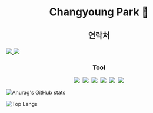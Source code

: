 # <p align="center">Changyoung Park 👋</p>

## <p align="center">연락처</p>

<a href="mailto:chamchann@gmail.com">
    <img src="https://img.shields.io/badge/Gmail-EA4335?style=flat&logo=Gmail&logoColor=white">
</a>

<a href="https://open.kakao.com/o/spiIDXEb">
    <img src="https://img.shields.io/badge/KakaoTalk-FFCD00?style=flat&logoColor=black&logo=KakaoTalk"> 
</a>


### <p align="center">Tool</p>

<p align="center">
<img src="https://img.shields.io/badge/Kotlin-7F52FF.svg?style=flat&logo=Kotlin&logoColor=white">&nbsp;&nbsp;<img src="https://img.shields.io/badge/GitHub-181717.svg?style=flat&logo=GitHub&logoColor=white">&nbsp;&nbsp;<img src="https://img.shields.io/badge/GitBook-BBDDE5.svg?style=flat&logo=GitBook&logoColor=black">&nbsp;&nbsp;<img src="https://img.shields.io/badge/Android-34A853.svg?style=flat&logo=Android&logoColor=white">&nbsp;&nbsp;<img src="https://img.shields.io/badge/Android%20Studio-3DDC84.svg?style=flat&logo=Android-Studio&logoColor=white">&nbsp;&nbsp;<img src="https://img.shields.io/badge/Firebase-DD2C00.svg?style=flat&logo=Firebase&logoColor=white">
</p>


![Anurag's GitHub stats](https://github-readme-stats.vercel.app/api?username=U-WangE&theme=dracula)

![Top Langs](https://github-readme-stats.vercel.app/api/top-langs/?username=U-WangE&layout=compact)

<!--
**U-WangE/U-WangE** is a ✨ _special_ ✨ repository because its `README.md` (this file) appears on your GitHub profile.

Here are some ideas to get you started:

- 🔭 I’m currently working on ...
- 🌱 I’m currently learning ...
- 👯 I’m looking to collaborate on ...
- 🤔 I’m looking for help with ...
- 💬 Ask me about ...
- 📫 How to reach me: ...
- 😄 Pronouns: ...
- ⚡ Fun fact: ...
-->
